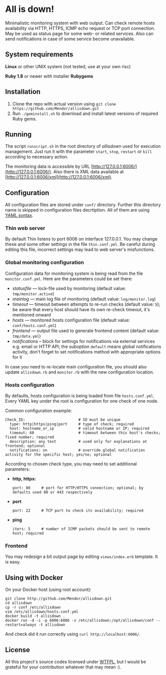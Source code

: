 All is down!
============

Minimalistic monitoring system with web output. Can check remote hosts availability via HTTP, HTTPS, ICMP echo request or TCP port connection. May be used as status page for some web- or related services. Also can send notifications in case of some service become unavailable.


System requirements
-------------------

**Linux** or other UNIX system (not tested, use at your own risc)

**Ruby 1.8** or newer with installer **Rubygems**


Installation
------------

1. Clone the repo with actual version using `git clone https://github.com/Mendor/allisdown.git`
2. Run `./geminstall.sh` to download and install latest versions of required Ruby gems.


Running
-------

The script `runscript.sh` in the root directory of _allisdown_ used for execution management. Just run it with the parameter `start`, `stop`, `restart` or `kill` according to necessary action.

The monitoring data is accessible by URL [http://127.0.0.1:6006/](http://127.0.0.1:6006/). Also there is XML data available at [http://127.0.0.1:6006/xml](http://127.0.0.1:6006/xml).


Configuration
-------------

All configuration files are stored under `conf/` directory. Further this directory name is skipped in configuration files decrtiption. All of them are using [YAML syntax](http://www.yaml.org/).

### Thin web server
By default Thin listens to port 6006 on interface 127.0.0.1. You may change these and some other settings in the file `thin.conf.yml`. Be careful during editing this file, incorrect settings may lead to web server's misfunctions.

### Global monitoring configuration
Configuration data for monitoring system is being read from the file `monitor.conf.yml`. Here are the parameters could be set there:
* _statusfile_ — lock-file used by monitoring (default value: `tmp/monitor.active`)
* _mainlog_ — main log file of monitoring (default value: `log/monitor.log`)
* _timeout_ — timeout between attempts to re-run checks (default value: `5`); be aware that every host should have its own re-check timeout, it's mentioned onward
* _hosts_ — monitored hosts configuration file (default value: `conf/hosts.conf.yml`)
* _frontend_ — output file used to generate frontend content (default value: `tmp/data.yml`)
* _notifications_ – block for settings for notifications via external services e.g. email or HTTP API; the suboption `default` means global notifications activity, don't forget to set notifications method with appropriate options for it

In case you need to re-locate main configuration file, you should also update `allisdown.rb` and `monitor.rb` with the new configuration location.

### Hosts configuration
By defaults, hosts configuration is being loaded from file `hosts.conf.yml`. Every YAML key under the root is configuration for one check of one node.

Common configuration example:
```
Check_ID:                        # ID must be unique
  type: http|https|ping|port     # type of check; required
  host: hostname_or_ip           # valid hostname or IP; required
  timeout: 60                    # timeout between this host's checks; fixed number; required
  description: any text          # used only for explanations at frontend; optional
  notifications: on              # override global notification activity for the specific host; yes/no; optional
```

According to chosen check type, you may need to set additional parameters:

* **http, https:**

  ``port: 80     # port for HTTP/HTTPS connection; optional; by defaults used 80 or 443 respectively``

* **port**

  ``port: 22     # TCP port to check its availability; required``
  
* **ping**

  ``iters: 5     # number of ICMP packets should be sent to remote host; required``
  
### Frontend
You may redesign a bit output page by editing `views/index.erb` template. It is easy.

Using with Docker
-----------------

On your Docker host (using root account):
```shell
git clone http://github.com/Mendor/allisdown.git
cd allisdown
cp -r conf /etc/allisdown
vim /etc/allisdown/hosts.conf.yml
docker build -t allisdown .
docker run -d -i -p 6006:6006 -v /etc/allisdown:/opt/allisdown/conf --restart=always -t allisdown
```

And check did it run correctly using ``curl http://localhost:6006/``.  

License
-------

All this project's source codes licensed under [WTFPL](http://sam.zoy.org/wtfpl/), but I would be grateful for your contribution whatever that may mean :).

